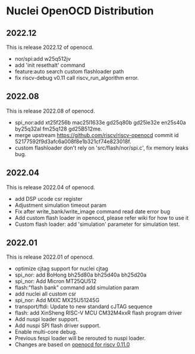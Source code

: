 # Nuclei OpenOCD Distribution

## 2022.12

This is release 2022.12 of openocd.

* nor/spi:add w25q512jv
* add 'init resethalt' command
* feature:auto search custom flashloader path
* fix riscv-debug v0.11 call riscv_run_algorithm error.


## 2022.08

This is release 2022.08 of openocd.

* spi_nor:add xt25f256b mac25l1633e gd25q80b gd25le32e en25s40a by25q32al fm25q128 gd25B512me.
* merge upstream https://github.com/riscv/riscv-openocd commit id 52177592f9d3afc6a008f8e1b321cf74e823018f.
* custom flashloader don't rely on 'src/flash/nor/spi.c', fix memory leaks bug.


## 2022.04

This is release 2022.04 of openocd.

* add DSP ucode csr register
* Adjustment simulation timeout param
* Fix after write_bank/write_image command read date error bug
* Add custom flash loader in openocd, please refer wiki for how to use it
* Custom flash loader: add 'simulation' parameter for simulation test.


## 2022.01

This is release 2022.01 of openocd.

* optimize cjtag support for nuclei cjtag
* spi_nor: add BoHong bh25d80a bh25d40a bh25d20a
* spi_nor: Add Micron MT25QU512
* flash:"flash bank" command add simulation param
* add nuclei all custom csr
* spi_nor: Add MXIC MX25U51245G
* transport/ftdi: Update to new standard cJTAG sequence
* flash: add XinSheng RISC-V MCU CM32M4xxR flash program driver
* Add nuspi loader support.
* Add nuspi SPI flash driver support.
* Enable multi-core debug.
* Previous fespi loader will be rerouted to nuspi loader.
* Changes are based on [openocd for riscv 0.11.0](https://github.com/riscv/riscv-openocd/commit/6edf98db7f98c5e24bc51cf98419bdf5bbc530e6)
